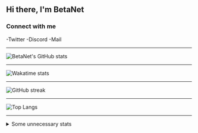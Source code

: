 <!--                                                                -->
<!--    File: README.md                                             -->
<!--                                                                -->
<!--    Created on Thu Aug 26 2021 12:11:26                         -->
<!--    by Felix Hollitzer (BetaNet)                                -->
<!--                                                                -->
<!--    Copyright (c) 2021 Felix Hollitzer. All rights reserved.    -->
<!--                                                                -->
<!--                                                                -->
## Hi there, I'm BetaNet

### Connect with me
-Twitter
-Discord
-Mail

---

![BetaNet's GitHub stats](https://github-readme-stats.vercel.app/api?username=betanet2001&show_icons=true&theme=merko&hide_border=true&count_private=true)

---

![Wakatime stats](https://github-readme-stats.vercel.app/api/wakatime?username=betanet2001&theme=merko&hide_border=true)

---

![GitHub streak](https://github-readme-streak-stats.herokuapp.com?user=betanet2001&theme=merko&hide_border=true)

---

![Top Langs](https://github-readme-stats.vercel.app/api/top-langs/?username=betanet2001&theme=merko&hide_border=true)

---

<details>
<summary>Some unnecessary stats</summary>
    <br/>
    <img src="https://raw.github.com/betanet2001/betanet2001/stable/img/metrics.plugin.achievements.svg">
    <img src="https://raw.github.com/betanet2001/betanet2001/stable/img/metrics.plugin.achievements.svg">
    <img src="https://raw.github.com/betanet2001/betanet2001/stable/img/metrics.plugin.activity.svg">
    <img src="https://raw.github.com/betanet2001/betanet2001/stable/img/metrics.plugin.habits.svg">
    <img src="https://raw.github.com/betanet2001/betanet2001/stable/img/metrics.plugin.habits.charts.svg">
    <img src="https://raw.github.com/betanet2001/betanet2001/stable/img/metrics.plugin.habits.facts.svg">
    <img src="https://raw.github.com/betanet2001/betanet2001/stable/img/metrics.plugin.isocalendar.svg">
    <img src="https://raw.github.com/betanet2001/betanet2001/stable/img/metrics.plugin.lines.svg">
    <img src="https://raw.github.com/betanet2001/betanet2001/stable/img/metrics.plugin.skyline.svg">
    <img src="https://raw.github.com/betanet2001/betanet2001/stable/img/metrics.plugin.support.svg">
    <img src="https://raw.github.com/betanet2001/betanet2001/stable/img/metrics.terminal.svg">
</details>
